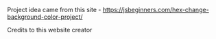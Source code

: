 Project idea came from this site - 
https://jsbeginners.com/hex-change-background-color-project/

Credits to this website creator
